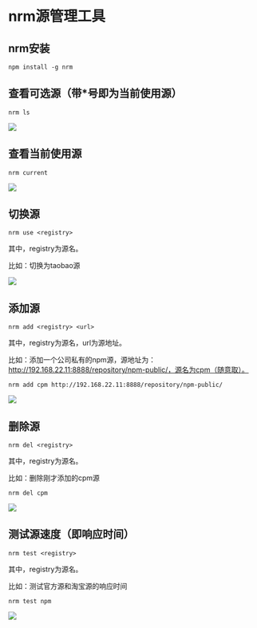 # nrm源管理工具

## nrm安装

```
npm install -g nrm
```
## 查看可选源（带*号即为当前使用源）

```
nrm ls
```
<a data-fancybox title="" href="https://colastar.github.io/static/images/nrmls.png">![](https://colastar.github.io/static/images/nrmls.png)</a>

## 查看当前使用源

```
nrm current
```
<a data-fancybox title="" href="https://colastar.github.io/static/images/nrmcurrent.png">![](https://colastar.github.io/static/images/nrmcurrent.png)</a>

## 切换源

```
nrm use <registry>
```
其中，registry为源名。

比如：切换为taobao源

<a data-fancybox title="" href="https://colastar.github.io/static/images/nrmuse.png">![](https://colastar.github.io/static/images/nrmuse.png)</a>

## 添加源

```
nrm add <registry> <url>
```
其中，registry为源名，url为源地址。

比如：添加一个公司私有的npm源，源地址为：http://192.168.22.11:8888/repository/npm-public/，源名为cpm（随意取）。

```
nrm add cpm http://192.168.22.11:8888/repository/npm-public/
```
<a data-fancybox title="" href="https://colastar.github.io/static/images/nrmadd.png">![](https://colastar.github.io/static/images/nrmadd.png)</a>
## 删除源

```
nrm del <registry>
```
其中，registry为源名。

比如：删除刚才添加的cpm源
```
nrm del cpm
```
<a data-fancybox title="" href="https://colastar.github.io/static/images/nrmdel.png">![](https://colastar.github.io/static/images/nrmdel.png)</a>

## 测试源速度（即响应时间）

```
nrm test <registry>
```

其中，registry为源名。

比如：测试官方源和淘宝源的响应时间

```
nrm test npm
```
<a data-fancybox title="" href="https://colastar.github.io/static/images/nrmtest.png">![](https://colastar.github.io/static/images/nrmtest.png)</a>




